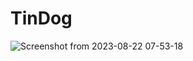 # TinDog
![Screenshot from 2023-08-22 07-53-18](https://github.com/MahmoudKalekish/TinDog/assets/101974539/051cf6f6-b9ba-4c27-87db-7718a26e6ca1)
